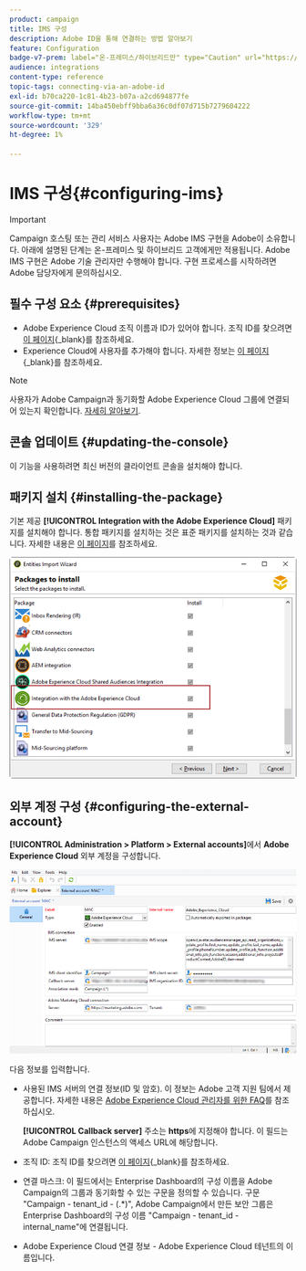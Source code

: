 ```yaml
---
product: campaign
title: IMS 구성
description: Adobe ID을 통해 연결하는 방법 알아보기
feature: Configuration
badge-v7-prem: label="온-프레미스/하이브리드만" type="Caution" url="https://experienceleague.adobe.com/docs/campaign-classic/using/installing-campaign-classic/architecture-and-hosting-models/hosting-models-lp/hosting-models.html?lang=ko" tooltip="온-프레미스 및 하이브리드 배포에만 적용"
audience: integrations
content-type: reference
topic-tags: connecting-via-an-adobe-id
exl-id: b70ca220-1c81-4b23-b07a-a2cd694877fe
source-git-commit: 14ba450ebff9bba6a36c0df07d715b7279604222
workflow-type: tm+mt
source-wordcount: '329'
ht-degree: 1%

---
```


# IMS 구성{#configuring-ims}

>[!IMPORTANT]
>
>Campaign 호스팅 또는 관리 서비스 사용자는 Adobe IMS 구현을 Adobe이 소유합니다. 아래에 설명된 단계는 온-프레미스 및 하이브리드 고객에게만 적용됩니다.
> Adobe IMS 구현은 Adobe 기술 관리자만 수행해야 합니다. 구현 프로세스를 시작하려면 Adobe 담당자에게 문의하십시오.

## 필수 구성 요소 {#prerequisites}

* Adobe Experience Cloud 조직 이름과 ID가 있어야 합니다. 조직 ID를 찾으려면 [이 페이지](https://experienceleague.adobe.com/docs/core-services/interface/administration/organizations.html?lang=ko){_blank}를 참조하세요.
* Experience Cloud에 사용자를 추가해야 합니다. 자세한 정보는 [이 페이지](https://experienceleague.adobe.com/docs/core-services/interface/administration/admin-getting-started.html){_blank}를 참조하세요.

>[!NOTE]
>
>사용자가 Adobe Campaign과 동기화할 Adobe Experience Cloud 그룹에 연결되어 있는지 확인합니다. [자세히 알아보기](#configuring-the-external-account).

## 콘솔 업데이트 {#updating-the-console}

이 기능을 사용하려면 최신 버전의 클라이언트 콘솔을 설치해야 합니다.

## 패키지 설치 {#installing-the-package}

기본 제공 **[!UICONTROL Integration with the Adobe Experience Cloud]** 패키지를 설치해야 합니다. 통합 패키지를 설치하는 것은 표준 패키지를 설치하는 것과 같습니다. 자세한 내용은 [이 페이지](../../installation/using/installing-campaign-standard-packages.md)를 참조하세요.

![](assets/ims_6.png)

## 외부 계정 구성 {#configuring-the-external-account}

**[!UICONTROL Administration > Platform > External accounts]**&#x200B;에서 **Adobe Experience Cloud** 외부 계정을 구성합니다.

![](assets/ims_5.png)

다음 정보를 입력합니다.

* 사용된 IMS 서버의 연결 정보(ID 및 암호). 이 정보는 Adobe 고객 지원 팀에서 제공합니다. 자세한 내용은 [Adobe Experience Cloud 관리자를 위한 FAQ](https://experienceleague.adobe.com/docs/core-services/interface/manage-users-and-products/faq.html)를 참조하십시오.

  **[!UICONTROL Callback server]** 주소는 **https**&#x200B;에 지정해야 합니다. 이 필드는 Adobe Campaign 인스턴스의 액세스 URL에 해당합니다.

* 조직 ID: 조직 ID를 찾으려면 [이 페이지](https://experienceleague.adobe.com/docs/core-services/interface/administration/organizations.html?lang=ko){_blank}를 참조하세요.

* 연결 마스크: 이 필드에서는 Enterprise Dashboard의 구성 이름을 Adobe Campaign의 그룹과 동기화할 수 있는 구문을 정의할 수 있습니다. 구문 &quot;Campaign - tenant_id - (.&#42;)&quot;, Adobe Campaign에서 만든 보안 그룹은 Enterprise Dashboard의 구성 이름 &quot;Campaign - tenant_id - internal_name&quot;에 연결됩니다.

* Adobe Experience Cloud 연결 정보 - Adobe Experience Cloud 테넌트의 이름입니다.
